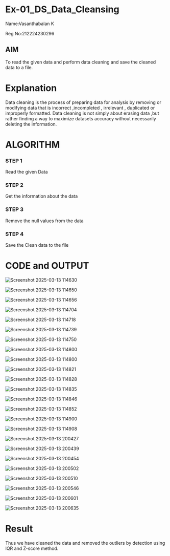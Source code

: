 # Ex-01_DS_Data_Cleansing
 Name:Vasanthabalan K
 
 Reg No:212224230296


## AIM
To read the given data and perform data cleaning and save the cleaned data to a file. 

# Explanation
Data cleaning is the process of preparing data for analysis by removing or modifying data that is incorrect ,incompleted , irrelevant , duplicated or improperly formatted. 
Data cleaning is not simply about erasing data ,but rather finding a way to maximize datasets accuracy without necessarily deleting the information. 

# ALGORITHM
### STEP 1
Read the given Data
### STEP 2
Get the information about the data
### STEP 3
Remove the null values from the data
### STEP 4
Save the Clean data to the file

# CODE and OUTPUT 

![Screenshot 2025-03-13 114630](https://github.com/user-attachments/assets/6f594d86-8bec-4708-9e22-b22b1d08b454)

![Screenshot 2025-03-13 114650](https://github.com/user-attachments/assets/840446bb-8cad-4d20-938a-28346e04fd31)

![Screenshot 2025-03-13 114656](https://github.com/user-attachments/assets/6eb3a4e0-cfcb-47de-9f41-3626584dac00)

![Screenshot 2025-03-13 114704](https://github.com/user-attachments/assets/f04876a3-9d11-426a-ba3c-35b632d5e291)

![Screenshot 2025-03-13 114718](https://github.com/user-attachments/assets/dfd26f64-cd8a-4f20-9a3f-2a0f48bbfccc)

![Screenshot 2025-03-13 114739](https://github.com/user-attachments/assets/607d63a3-c536-4122-b79a-f076a83d6da6)

![Screenshot 2025-03-13 114750](https://github.com/user-attachments/assets/a563bbc1-1492-4983-ae4e-7265c4e34616)

![Screenshot 2025-03-13 114800](https://github.com/user-attachments/assets/86ef77df-2d86-4145-8ae8-719487e5fcd8)

![Screenshot 2025-03-13 114800](https://github.com/user-attachments/assets/cf0a8cf4-c733-4975-9bd9-c7e171a8d725)

![Screenshot 2025-03-13 114821](https://github.com/user-attachments/assets/9b79ab3a-0ae9-41b5-853e-ddf36a634ce0)

![Screenshot 2025-03-13 114828](https://github.com/user-attachments/assets/b5da8084-c9f3-4109-b831-4533f1016fad)

![Screenshot 2025-03-13 114835](https://github.com/user-attachments/assets/5fb71395-9389-4bb1-96f9-f4bedaa3ce3b)

![Screenshot 2025-03-13 114846](https://github.com/user-attachments/assets/fbd053b5-06b3-49b6-a9f6-d3f828cbc860)

![Screenshot 2025-03-13 114852](https://github.com/user-attachments/assets/5f89ca42-41c7-4bb6-8763-79c40e4fa1cb)

![Screenshot 2025-03-13 114900](https://github.com/user-attachments/assets/0431220f-3b9a-4370-bdca-add016a74d2d)

![Screenshot 2025-03-13 114908](https://github.com/user-attachments/assets/e8133b3e-7dd9-4354-b124-672cf8d5153e)

![Screenshot 2025-03-13 200427](https://github.com/user-attachments/assets/4259dfde-2297-434e-b34c-9c4f91710d50)

![Screenshot 2025-03-13 200439](https://github.com/user-attachments/assets/42e4f26d-70cb-4733-84d9-04dc490ab6f8)

![Screenshot 2025-03-13 200454](https://github.com/user-attachments/assets/97b44a54-059b-4746-9339-85f01f0aa635)

![Screenshot 2025-03-13 200502](https://github.com/user-attachments/assets/4dcc28a9-2e8f-4441-b5e8-24826305b45b)

![Screenshot 2025-03-13 200510](https://github.com/user-attachments/assets/44333cbd-61ff-4558-97b5-9c94400c0e1c)

![Screenshot 2025-03-13 200546](https://github.com/user-attachments/assets/948bbac0-3f64-4c4a-89ba-c448f83312e6)

![Screenshot 2025-03-13 200601](https://github.com/user-attachments/assets/773b9640-c7d8-45aa-a5fd-7dac39b1a43b)

![Screenshot 2025-03-13 200635](https://github.com/user-attachments/assets/5c115fcb-0162-42cb-84fd-134d98a890b2)

# Result
Thus we have cleaned the data and removed the outliers by detection using IQR and Z-score method.
